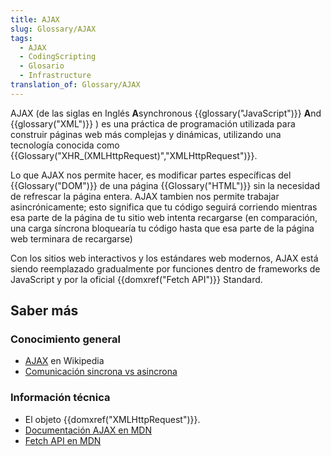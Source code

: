 ```yaml
---
title: AJAX
slug: Glossary/AJAX
tags:
  - AJAX
  - CodingScripting
  - Glosario
  - Infrastructure
translation_of: Glossary/AJAX
---
```


AJAX (de las siglas en Inglés **A**synchronous {{glossary("JavaScript")}} **A**nd {{glossary("XML")}} ) es una práctica de programación utilizada para construir páginas web más complejas y dinámicas, utilizando una tecnología conocida como {{Glossary("XHR_(XMLHttpRequest)","XMLHttpRequest")}}.

Lo que AJAX nos permite hacer, es modificar partes específicas del {{Glossary("DOM")}} de una página {{Glossary("HTML")}} sin la necesidad de refrescar la página entera. AJAX tambien nos permite trabajar asincrónicamente; esto significa que tu código seguirá corriendo mientras esa parte de la página de tu sitio web intenta recargarse (en comparación, una carga síncrona bloquearía tu código hasta que esa parte de la página web terminara de recargarse)

Con los sitios web interactivos y los estándares web modernos, AJAX está siendo reemplazado gradualmente por funciones dentro de frameworks de JavaScript y por la oficial {{domxref("Fetch API")}} Standard.

## Saber más

### Conocimiento general

- [AJAX](https://es.wikipedia.org/wiki/AJAX) en Wikipedia
- [Comunicación sincrona vs asincrona](http://peoplesofttutorial.com/difference-between-synchronous-and-asynchronous-messaging/)

### Información técnica

- El objeto {{domxref("XMLHttpRequest")}}.
- [Documentación AJAX en MDN](/es/docs/AJAX)
- [Fetch API en MDN](/es/docs/Web/API/Fetch_API/Using_Fetch)
